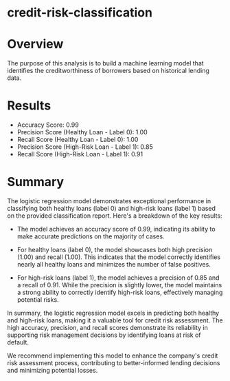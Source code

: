 # credit-risk-classification

# Overview
The purpose of this analysis is to build a machine learning model that identifies the creditworthiness of borrowers based on historical lending data.

# Results
- Accuracy Score: 0.99
- Precision Score (Healthy Loan - Label 0): 1.00
- Recall Score (Healthy Loan - Label 0): 1.00
- Precision Score (High-Risk Loan - Label 1): 0.85
- Recall Score (High-Risk Loan - Label 1): 0.91

# Summary
The logistic regression model demonstrates exceptional performance in classifying both healthy loans (label 0) and high-risk loans (label 1) based on the provided classification report. Here's a breakdown of the key results:

- The model achieves an accuracy score of 0.99, indicating its ability to make accurate predictions on the majority of cases.

- For healthy loans (label 0), the model showcases both high precision (1.00) and recall (1.00). This indicates that the model correctly identifies nearly all healthy loans and minimizes the number of false positives.

- For high-risk loans (label 1), the model achieves a precision of 0.85 and a recall of 0.91. While the precision is slightly lower, the model maintains a strong ability to correctly identify high-risk loans, effectively managing potential risks.

In summary, the logistic regression model excels in predicting both healthy and high-risk loans, making it a valuable tool for credit risk assessment. The high accuracy, precision, and recall scores demonstrate its reliability in supporting risk management decisions by identifying loans at risk of default.

We recommend implementing this model to enhance the company's credit risk assessment process, contributing to better-informed lending decisions and minimizing potential losses.
```
